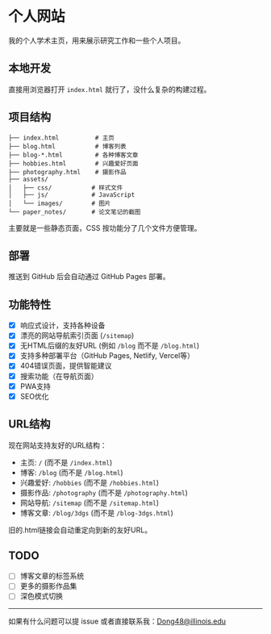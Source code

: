 # 个人网站

我的个人学术主页，用来展示研究工作和一些个人项目。

## 本地开发

直接用浏览器打开 `index.html` 就行了，没什么复杂的构建过程。

## 项目结构

```
├── index.html          # 主页
├── blog.html           # 博客列表
├── blog-*.html         # 各种博客文章
├── hobbies.html        # 兴趣爱好页面
├── photography.html    # 摄影作品
├── assets/
│   ├── css/           # 样式文件
│   ├── js/            # JavaScript
│   └── images/        # 图片
└── paper_notes/       # 论文笔记的截图
```

主要就是一些静态页面，CSS 按功能分了几个文件方便管理。

## 部署

推送到 GitHub 后会自动通过 GitHub Pages 部署。

## 功能特性

- [x] 响应式设计，支持各种设备
- [x] 漂亮的网站导航索引页面 (`/sitemap`)
- [x] 无HTML后缀的友好URL (例如 `/blog` 而不是 `/blog.html`)
- [x] 支持多种部署平台（GitHub Pages, Netlify, Vercel等）
- [x] 404错误页面，提供智能建议
- [x] 搜索功能（在导航页面）
- [x] PWA支持
- [x] SEO优化

## URL结构

现在网站支持友好的URL结构：

- 主页: `/` (而不是 `/index.html`)
- 博客: `/blog` (而不是 `/blog.html`)
- 兴趣爱好: `/hobbies` (而不是 `/hobbies.html`)
- 摄影作品: `/photography` (而不是 `/photography.html`)
- 网站导航: `/sitemap` (而不是 `/sitemap.html`)
- 博客文章: `/blog/3dgs` (而不是 `/blog-3dgs.html`)

旧的.html链接会自动重定向到新的友好URL。

## TODO

- [ ] 博客文章的标签系统
- [ ] 更多的摄影作品集
- [ ] 深色模式切换

---

如果有什么问题可以提 issue 或者直接联系我：Dong48@illinois.edu

